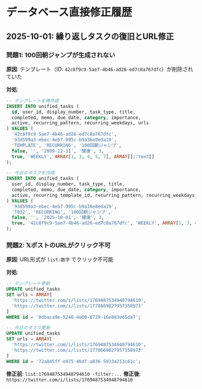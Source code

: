 # データベース直接修正履歴

## 2025-10-01: 繰り返しタスクの復旧とURL修正

### 問題1: 100回朝ジャンプが生成されない

**原因**: テンプレート（ID: `42c8f9c9-5ae7-4b46-ad26-ed7c8a767dfc`）が削除されていた

**対処**:
```sql
-- テンプレートを再作成
INSERT INTO unified_tasks (
  id, user_id, display_number, task_type, title,
  completed, memo, due_date, category, importance,
  active, recurring_pattern, recurring_weekdays, urls
) VALUES (
  '42c8f9c9-5ae7-4b46-ad26-ed7c8a767dfc',
  '93d599a3-ebec-4eb7-995c-b9a36e8eda19',
  'TEMPLATE', 'RECURRING', '100回朝ジャンプ',
  false, '', '2999-12-31', '健康', 3,
  true, 'WEEKLY', ARRAY[1, 3, 4, 5, 7], ARRAY[]::text[]
);

-- 今日のタスクを作成
INSERT INTO unified_tasks (
  user_id, display_number, task_type, title,
  completed, memo, due_date, category, importance,
  active, recurring_template_id, recurring_pattern, recurring_weekdays, urls
) VALUES (
  '93d599a3-ebec-4eb7-995c-b9a36e8eda19',
  'T032', 'RECURRING', '100回朝ジャンプ',
  false, '', '2025-10-01', '健康', 3,
  true, '42c8f9c9-5ae7-4b46-ad26-ed7c8a767dfc', 'WEEKLY', ARRAY[1, 3, 4, 5, 7], ARRAY[]::text[]
);
```

### 問題2: 𝕏ポストのURLがクリック不可

**原因**: URL形式が `list:数字` でクリック不可能

**対処**:
```sql
-- テンプレート更新
UPDATE unified_tasks
SET urls = ARRAY[
  'https://twitter.com/i/lists/1769487534948794610',
  'https://twitter.com/i/lists/1778669827957358973'
]
WHERE id = '0dbaca9e-5240-4e00-8729-16e883e65da7';

-- 今日のタスク更新
UPDATE unified_tasks
SET urls = ARRAY[
  'https://twitter.com/i/lists/1769487534948794610',
  'https://twitter.com/i/lists/1778669827957358973'
]
WHERE id = '72a845ff-e975-46df-a836-5933a213c61c';
```

**修正前**: `list:1769487534948794610 -filter:...`
**修正後**: `https://twitter.com/i/lists/1769487534948794610`